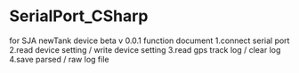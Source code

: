 # SerialPort_CSharp

for SJA newTank device beta v 0.0.1
function document
1.connect serial port
2.read device setting / write device setting
3.read gps track log / clear log
4.save parsed / raw log file
